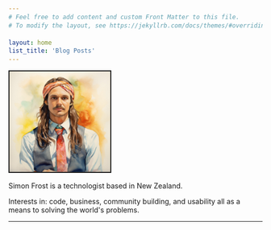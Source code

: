 ```yaml
---
# Feel free to add content and custom Front Matter to this file.
# To modify the layout, see https://jekyllrb.com/docs/themes/#overriding-theme-defaults

layout: home
list_title: 'Blog Posts'
---
```


<img height="200px" style="border-style: solid; border-width: 2px;" src="/assets/profile-picture.jpg" width=200px/>
<p>Simon Frost is a technologist based in New Zealand.</p>

<p>Interests in: code, business, community building, and usability all as a means to solving the world's problems.</p>

<hr />
<br />